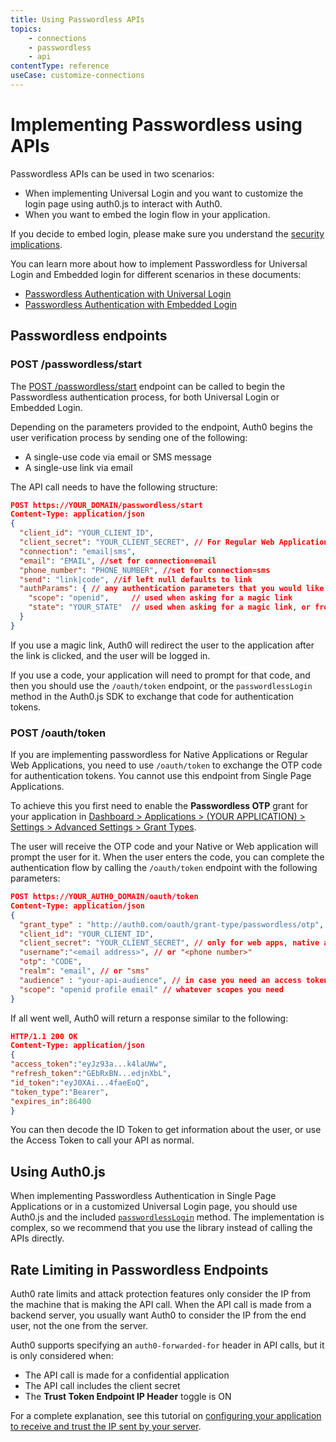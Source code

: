 ```yaml
---
title: Using Passwordless APIs
topics:
    - connections
    - passwordless
    - api
contentType: reference
useCase: customize-connections
---
```

# Implementing Passwordless using APIs

Passwordless APIs can be used in two scenarios:

* When implementing Universal Login and you want to customize the login page using auth0.js to interact with Auth0. 
* When you want to embed the login flow in your application. 

If you decide to embed login, please make sure you understand the [security implications](/guides/login/universal-vs-embedded). 

You can learn more about how to implement Passwordless for Universal Login and Embedded login for different scenarios in these documents:

- [Passwordless Authentication with Universal Login](/connections/passwordless/guides/universal-login)
- [Passwordless Authentication with Embedded Login](/connections/passwordless/guides/embedded-login)


## Passwordless endpoints

### POST /passwordless/start

The [POST /passwordless/start](/api/authentication#get-code-or-link) endpoint can be called to begin the Passwordless authentication process, for both Universal Login or Embedded Login.

Depending on the parameters provided to the endpoint, Auth0 begins the user verification process by sending one of the following:

* A single-use code via email or SMS message
* A single-use link via email

The API call needs to have the following structure:

```json
POST https://YOUR_DOMAIN/passwordless/start
Content-Type: application/json
{
  "client_id": "YOUR_CLIENT_ID",
  "client_secret": "YOUR_CLIENT_SECRET", // For Regular Web Applications
  "connection": "email|sms",
  "email": "EMAIL", //set for connection=email
  "phone_number": "PHONE_NUMBER", //set for connection=sms
  "send": "link|code", //if left null defaults to link
  "authParams": { // any authentication parameters that you would like to add
    "scope": "openid",     // used when asking for a magic link
    "state": "YOUR_STATE"  // used when asking for a magic link, or from the custom login page
  }
}
```

If you use a magic link, Auth0 will redirect the user to the application after the link is clicked, and the user will be logged in.

If you use a code, your application will need to prompt for that code, and then you should use the `/oauth/token` endpoint, or the `passwordlessLogin` method in the Auth0.js SDK to exchange that code for authentication tokens.

### POST /oauth/token

If you are implementing passwordless for Native Applications or Regular Web Applications, you need to use `/oauth/token` to exchange the OTP code for authentication tokens. You cannot use this endpoint from Single Page Applications.

To achieve this you first need to enable the **Passwordless OTP** grant for your application in [Dashboard > Applications > (YOUR APPLICATION) > Settings > Advanced Settings > Grant Types](${manage_url}). 

The user will receive the OTP code and your Native or Web application will prompt the user for it. When the user enters the code, you can complete the authentication flow by calling the `/oauth/token` endpoint with the following parameters:

```json
POST https://YOUR_AUTH0_DOMAIN/oauth/token
Content-Type: application/json
{
  "grant_type" : "http://auth0.com/oauth/grant-type/passwordless/otp",
  "client_id": "YOUR_CLIENT_ID",
  "client_secret": "YOUR_CLIENT_SECRET", // only for web apps, native apps don’t have a client secret
  "username":"<email address>", // or "<phone number>"
  "otp": "CODE",
  "realm": "email", // or "sms" 
  "audience" : "your-api-audience", // in case you need an access token for a specific API
  "scope": "openid profile email" // whatever scopes you need
}
```

If all went well, Auth0 will return a response similar to the following:

```json
HTTP/1.1 200 OK
Content-Type: application/json
{
"access_token":"eyJz93a...k4laUWw",
"refresh_token":"GEbRxBN...edjnXbL",
"id_token":"eyJ0XAi...4faeEoQ",
"token_type":"Bearer",
"expires_in":86400
}
```

You can then decode the ID Token to get information about the user, or use the Access Token to call your API as normal.

## Using Auth0.js

When implementing Passwordless Authentication in Single Page Applications or in a customized Universal Login page, you should use Auth0.js and the included [`passwordlessLogin`](/libraries/auth0js/v9#verify-passwordless) method. The implementation is complex, so we recommend that you use the library instead of calling the APIs directly.

## Rate Limiting in Passwordless Endpoints

Auth0 rate limits and attack protection features only consider the IP from the machine that is making the API call. When the API call is made from a backend server, you usually want Auth0 to consider the IP from the end user, not the one from the server.

Auth0 supports specifying an `auth0-forwarded-for` header in API calls, but it is only considered when:

* The API call is made for a confidential application
* The API call includes the client secret
* The **Trust Token Endpoint IP Header** toggle is ON

For a complete explanation, see this tutorial on [configuring your application to receive and trust the IP sent by your server](/api-auth/tutorials/using-resource-owner-password-from-server-side#configuring-the-auth0-application-to-receive-and-trust-the-ip-sent-by-your-server).
